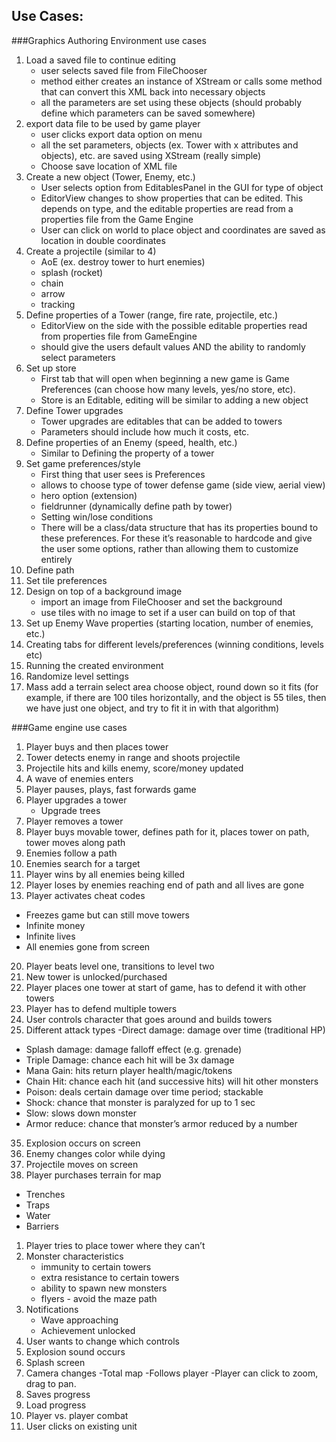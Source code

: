 Use Cases:
----------
###Graphics Authoring Environment use cases
1. Load a saved file to continue editing
   - user selects saved file from FileChooser
   - method either creates an instance of XStream or calls some method that can convert this XML back into necessary objects
   - all the parameters are set using these objects (should probably define which parameters can be saved somewhere)
2. export data file to be used by game player
   - user clicks export data option on menu
   - all the set parameters, objects (ex. Tower with x attributes and objects), etc. are saved using XStream (really simple)
   - Choose save location of XML file
3. Create a new object (Tower, Enemy, etc.)
   - User selects option from EditablesPanel in the GUI for type of object
   - EditorView changes to show properties that can be edited. This depends on type, and the editable properties are read from a properties file from the Game Engine
   - User can click on world to place object and coordinates are saved as location in double coordinates
1. Create a projectile (similar to 4)
   - AoE (ex. destroy tower to hurt enemies)
   - splash (rocket)
   - chain
   - arrow
   - tracking
1. Define properties of a Tower (range, fire rate, projectile, etc.)
   - EditorView on the side with the possible editable properties read from properties file from GameEngine
   - should give the users default values AND the ability to randomly select parameters
1. Set up store
   - First tab that will open when beginning a new game is Game Preferences (can choose how many levels, yes/no store, etc).
   - Store is an Editable, editing will be similar to adding a new object
1. Define Tower upgrades
   - Tower upgrades are editables that can be added to towers
   - Parameters should include how much it costs, etc.
1. Define properties of an Enemy (speed, health, etc.) 
   - Similar to Defining the property of a tower
1. Set game preferences/style
   - First thing that user sees is Preferences
   - allows to choose type of tower defense game (side view, aerial view)
   - hero option (extension)
   - fieldrunner (dynamically define path by tower)
   - Setting win/lose conditions
   - There will be a class/data structure that has its properties bound to these preferences. For these it’s reasonable to hardcode and give the user some options, rather than allowing them to customize entirely
1. Define path
1. Set tile preferences
1. Design on top of a background image
   - import an image from FileChooser and set the background
   - use tiles with no image to set if a user can build on top of that
1. Set up Enemy Wave properties (starting location, number of enemies, etc.)
1. Creating tabs for different levels/preferences (winning conditions, levels etc)	
1. Running the created environment
1. Randomize level settings
1. Mass add a terrain
select area
choose object, round down so it fits (for example, if there are 100 tiles horizontally, and the object is 55 tiles, then we have just one object, and try to fit it in with that algorithm)


###Game engine use cases
1. Player buys and then places tower
2. Tower detects enemy in range and shoots projectile
3. Projectile hits and kills enemy, score/money updated
4. A wave of enemies enters
5. Player pauses, plays, fast forwards game
6. Player upgrades a tower
   - Upgrade trees
8. Player removes a tower
9. Player buys movable tower, defines path for it, places tower on path, tower moves along path
10. Enemies follow a path
11. Enemies search for a target
12. Player wins by all enemies being killed
13. Player loses by enemies reaching end of path and all lives are gone
14. Player activates cheat codes
   - Freezes game but can still move towers
   - Infinite money
   - Infinite lives
   -  All enemies gone from screen
20. Player beats level one, transitions to level two
1. New tower is unlocked/purchased
2. Player places one tower at start of game, has to defend it with other towers
3. Player has to defend multiple towers
4. User controls character that goes around and builds towers
25. Different attack types
   -Direct damage: damage over time (traditional HP) 
   - Splash damage: damage falloff effect (e.g. grenade)
   - Triple Damage: chance each hit will be 3x damage
   - Mana Gain: hits return player health/magic/tokens 
   - Chain Hit: chance each hit (and successive hits) will hit other monsters
   - Poison: deals certain damage over time period; stackable
   - Shock: chance that monster is paralyzed for up to 1 sec
   - Slow: slows down monster
   - Armor reduce: chance that monster’s armor reduced by a number
35. Explosion occurs on screen
36. Enemy changes color while dying
37. Projectile moves on screen
38. Player purchases terrain for map
   - Trenches
   - Traps
   - Water
   - Barriers
1. Player tries to place tower where they can’t
1. Monster characteristics
   - immunity to certain towers
   - extra resistance to certain towers
   - ability to spawn new monsters
   - flyers - avoid the maze path
1. Notifications
   - Wave approaching
   - Achievement unlocked
1. User wants to change which controls
1. Explosion sound occurs
1. Splash screen
1. Camera changes
   -Total map
   -Follows player
   -Player can click to zoom, drag to pan.
1. Saves progress
1. Load progress
1. Player vs. player combat
1. User clicks on existing unit

